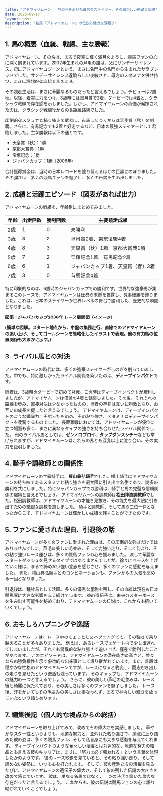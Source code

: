 ```yaml
---
title: "アドマイヤムーン - 月の光を浴びた最強のステイヤー、その輝かしい軌跡と伝説"
date: 2025-09-17
layout: post
description: "名馬『アドマイヤムーン』の伝説と魅力を深堀り"
---
```


## 1. 馬の概要（血統、戦績、主な勝鞍）

アドマイヤムーン。その名は、まるで夜空に輝く満月のように、競馬ファンの心に深く刻まれています。2002年生まれの芦毛の雄は、父にサンデーサイレンス、母にアドマイヤコジーンという、まさに名門中の名門から生まれたサラブレッドでした。サンデーサイレンス産駒らしい俊敏さと、母方のスタミナを併せ持つ、まさに理想的な血統と言えます。

その競走生活は、まさに華麗なるものだったと言えるでしょう。デビューは2歳秋。以降、着実に力をつけ、3歳時には皐月賞で2着、ダービーでは4着と、クラシック戦線で存在感を示しました。しかし、アドマイヤムーンの真価が発揮されたのは、クラシック戦線後からの長距離路線でした。

圧倒的なスタミナと粘り強さを武器に、古馬になってからは天皇賞（秋）を制覇。さらに、有馬記念でも2着と好走するなど、日本の最強ステイヤーとして君臨しました。主な勝鞍は以下の通りです。

* 天皇賞（秋）：1勝
* 京都大賞典：1勝
* 宝塚記念：1勝
* ジャパンカップ：1勝（2006年）


合計獲得賞金は、当時の日本レコードを塗り替えるほどの巨額にのぼりました。その強さは、多くの競馬ファンを魅了し、多くの伝説を生み出しました。


## 2. 成績と活躍エピソード（図表があれば出力）

アドマイヤムーンの戦績を、年齢別にまとめてみました。

| 年齢 | 出走回数 | 勝利回数 | 主要競走成績 |
|---|---|---|---|
| 2歳 | 1 | 0 | 未勝利 |
| 3歳 | 8 | 2 | 皐月賞2着、東京優駿4着 |
| 4歳 | 8 | 3 | 天皇賞（秋）1着、京都大賞典1着 |
| 5歳 | 7 | 2 | 宝塚記念1着、有馬記念2着 |
| 6歳 | 6 | 1 | ジャパンカップ1着、天皇賞（春）3着 |
| 7歳 | 3 | 0 | 有馬記念4着 |


特に印象的なのは、6歳時のジャパンカップでの勝利です。世界的な強豪馬が集まるこのレースで、アドマイヤムーンは圧巻の末脚を披露し、見事優勝を飾りました。これは、日本のステイヤーが世界レベルの舞台で勝利した、歴史的な瞬間となりました。

**図表：ジャパンカップ2006年 レース展開図（イメージ）**

**(簡単な図解。スタート地点から、中盤の集団走行、直線でのアドマイヤムーンの追い上げ、そしてゴールシーンを簡略化したイラストで表現。他の有力馬の位置関係も大まかに示す。)**


## 3. ライバル馬との対決

アドマイヤムーンの時代には、多くの強豪ステイヤーがしのぎを削っていました。中でも、特に激しかったライバル関係を築いたのは、**ディープインパクト**です。

両者は、3歳時のダービーで初めて対戦。この時はディープインパクトが勝利しましたが、アドマイヤムーンは僅差の4着と健闘しました。その後、それぞれの路線を歩み、直接対決は少なかったものの、両者の存在は互いに刺激となり、お互いの成長を促したと言えるでしょう。  アドマイヤムーンは、ディープインパクトのような瞬発力こそ劣ったものの、その粘り強さ、スタミナはディープインパクトを凌駕するものでした。  長距離戦においては、アドマイヤムーンが優位に立つ場面も多く、まさに異なるタイプの強さを持ち合わせたライバル関係でした。  他のライバル馬としては、**ゼンノロブロイ**、**タップダンスシチー**なども挙げられますが、アドマイヤムーンはこれらの馬とも互角以上に渡り合い、その実力を証明しました。


## 4. 騎手や調教師との関係性

アドマイヤムーンの主戦騎手は、**横山典弘騎手**でした。横山騎手はアドマイヤムーンの持ち味であるスタミナと粘り強さを最大限に引き出す名手であり、幾多の勝利を共にしました。特にジャパンカップでの勝利は、騎手と馬の完璧な信頼関係の賜物と言えるでしょう。  アドマイヤムーンの調教師は**松田博資調教師**でした。松田調教師は、アドマイヤムーンの才能を見抜き、その能力を最大限に引き出すための緻密な調教を施しました。  騎手と調教師、そして馬の三位一体となったからこそ、アドマイヤムーンは輝かしい成績を残すことができたのです。


## 5. ファンに愛された理由、引退後の話

アドマイヤムーンが多くのファンに愛された理由は、その圧倒的な強さだけではありませんでした。芦毛の美しい毛並み、そして力強い走り、そして何より、その粘り強いレース運びは、多くの競馬ファンの心を掴みました。  決して華麗なスタートダッシュを見せるタイプではありませんでしたが、徐々にペースを上げていく様は、まるで諦めない強い意志を感じさせ、多くのファンに感動を与えました。  また、横山典弘騎手とのコンビネーションも、ファンからの人気を高める一因となりました。

引退後は、種牡馬として活躍。多くの優秀な産駒を残し、その血統は現在も日本競馬界に大きな影響を与え続けています。  彼の遺伝子は、未来のスターホースを生み出す可能性を秘めており、アドマイヤムーンの伝説は、これからも続いていくでしょう。


## 6. おもしろハプニングや逸話

アドマイヤムーンは、レース中のちょっとしたハプニングでも、その強さで乗り越えることが多々ありました。  例えば、あるレースではゲート内で少し出遅れてしまいましたが、それでも驚異的な粘り強さで追い上げ、僅差で勝利したことがあります。  このエピソードは、アドマイヤムーンの潜在能力の高さと、並々ならぬ勝負根性を示す象徴的な出来事として語り継がれています。また、普段は穏やかな性格のアドマイヤムーンですが、レースになると豹変し、闘志むき出しの走りを見せたという逸話も残っています。  そのギャップも、アドマイヤムーンの魅力の一つと言えるでしょう。  さらに、彼の美しい芦毛の毛並みは、レース後も綺麗に保たれており、その美しさは多くのファンを魅了しました。  レース後、汗をかいてもその毛並みの美しさは損なわれず、まるで神々しい輝きを放っていたという話もあります。


## 7. 編集後記（個人的な視点からの総括）

アドマイヤムーンを取り上げてみて、改めてその偉大さを実感しました。  華やかなスター性というよりも、地道な努力と、並外れた粘り強さで、頂点に上り詰めた彼の姿は、多くの競馬ファン、そして私自身にも大きな感動を与えてくれます。  ディープインパクトのような華々しい活躍とは対照的な、地道な努力の結晶とも言える彼のキャリアは、まさに「努力は必ず報われる」という言葉を体現したかのようです。  彼のレース映像を見ていると、その粘り強い走り、そして諦めない姿勢に、いつも心を打たれます。  そして、彼の産駒たちの活躍を見るたびに、アドマイヤムーンの遺伝子の偉大さ、そして彼の残した伝説の大きさを改めて感じています。  彼は、単なる名馬ではなく、一つの時代を築いた偉大な存在だったと言えるでしょう。  これからも、彼の伝説は競馬ファンの心に語り継がれていくことでしょう。
